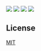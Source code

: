 ![](https://badgen.net/npm/v/@kafelix496/react-resizable)
![](https://badgen.net/bundlephobia/minzip/@kafelix496/react-resizable)
![](https://badgen.net/npm/dt/@kafelix496/react-resizable)
![](https://img.shields.io/badge/license-MIT-blue.svg)

## License

[MIT](https://choosealicense.com/licenses/mit/)
